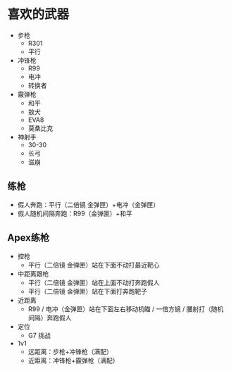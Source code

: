 # 喜欢的武器

- 步枪
    - R301
    - 平行
- 冲锋枪
    - R99
    - 电冲
    - 转换者
- 霰弹枪
    - 和平
    - 敖犬
    - EVA8
    - 莫桑比克
- 神射手
    - 30-30
    - 长弓
    - 滋崩

## 练枪

- 假人奔跑：平行（二倍镜 金弹匣）+电冲（金弹匣）
- 假人随机间隔奔跑：R99（金弹匣）+和平

## Apex练枪

- 控枪
    - 平行（二倍镜 金弹匣）站在下面不动打最近靶心
- 中距离跟枪
    - 平行（二倍镜 金弹匣）站在上面不动打奔跑假人
    - 平行（二倍镜 金弹匣）站在下面打奔跑靶子
- 近距离
    - R99 / 电冲（金弹匣）站在下面左右移动机瞄 / 一倍方镜 / 腰射打（随机间隔）奔跑假人
- 定位
    - G7 挑战
- 1v1
    - 远距离：步枪+冲锋枪（满配）
    - 近距离：冲锋枪+霰弹枪（满配）
